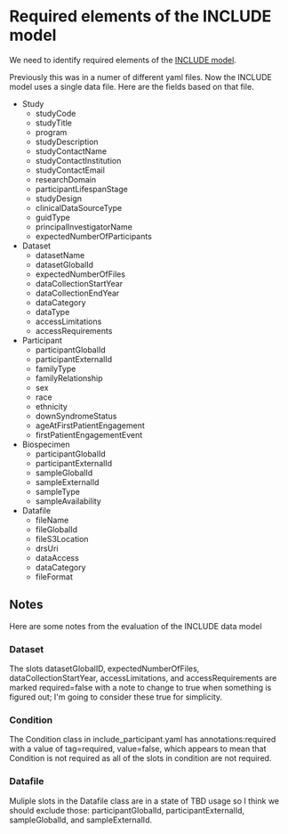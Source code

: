 # Required elements of the INCLUDE model

We need to identify required elements of the [INCLUDE model](https://github.com/include-dcc/include-linkml).

Previously this was in a numer of different yaml files. Now the INCLUDE model uses a single data file. Here are the fields based on that file.

- Study
    - studyCode
    - studyTitle
    - program
    - studyDescription
    - studyContactName
    - studyContactInstitution
    - studyContactEmail
    - researchDomain
    - participantLifespanStage
    - studyDesign
    - clinicalDataSourceType
    - guidType
    - principalInvestigatorName
    - expectedNumberOfParticipants
- Dataset
    - datasetName
    - datasetGlobalId
    - expectedNumberOfFiles
    - dataCollectionStartYear
    - dataCollectionEndYear
    - dataCategory
    - dataType
    - accessLimitations
    - accessRequirements
- Participant
    - participantGlobalId
    - participantExternalId
    - familyType
    - familyRelationship
    - sex
    - race
    - ethnicity
    - downSyndromeStatus
    - ageAtFirstPatientEngagement
    - firstPatientEngagementEvent
- Biospecimen
    - participantGlobalId
    - participantExternalId    
    - sampleGlobalId
    - sampleExternalId
    - sampleType
    - sampleAvailability
- Datafile
    - fileName
    - fileGlobalId
    - fileS3Location
    - drsUri
    - dataAccess
    - dataCategory
    - fileFormat


 ## Notes
 Here are some notes from the evaluation of the INCLUDE data model

 ### Dataset
 The slots datasetGlobalID, expectedNumberOfFiles, dataCollectionStartYear, accessLimitations, and accessRequirements are marked required=false with a note to change to true when something is figured out; I'm going to consider these true for simplicity.

 ### Condition
The Condition class in include_participant.yaml has annotations:required with a value of tag=required, value=false, which appears to mean that Condition is not required as all of the slots in condition are not required.

### Datafile
Muliple slots in the Datafile class are in a state of TBD usage so I think we should exclude those: participantGlobalId, participantExternalId, sampleGlobalId, and sampleExternalId.
